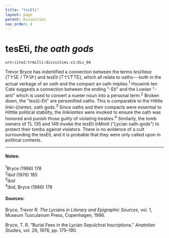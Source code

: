 ```yaml
---
title: "tesEti"
layout: page
parent: Divinities
nav_order: 4
---
```


# tesEti, *the oath gods*

`urn:cite2:trmilli:divinities.v1:div_04`

Trevor Bryce has indentified a connection between the terms *tesi/tasa* (𐊗𐊁𐊖𐊆 / 𐊗𐊀𐊖𐊀) and *tesEti* (𐊗𐊁𐊖𐊚𐊗𐊆), which all relate to oaths---both in the actual verbage of an oath and the compact an oath implies.<sup>1</sup> Houwink ten Cate suggests a connection between the ending "-Eti" and the Luwian "-anti" which is used to convert a nueter noun into a personal term.<sup>2</sup> Broken down, the "tes(i)-Eti" are personified oaths. This is comparable to the Hittite *linki-(i)antes*, oath gods.<sup>3</sup> Since oaths and their compacts were essential to Hittite political stability, the *linkiiantes* were invoked to ensure the oath was honored and punish those guilty of violating treaties.<sup>4</sup> Similarly, the tomb owners of TL 135 and 149 invoke the *tesEti trMmili* ("Lycian oath-gods") to protect their tombs against violators. There is no evidence of a cult surrounding the tesEti, and it is probable that they were only called upon in political contexts. 

--------------------

#### Notes:

<sup>1</sup>Bryce (1986) 178<br/>
<sup>2</sup>*ibid* (1976) 185<br/>
<sup>3</sup>*ibid*<br/>
<sup>4</sup>*ibid*, Bryce (1986) 178<br/>


#### Sources: 
Bryce, Trevor R. *The Lycians in Literary and Epigraphic Sources*, vol. 1, Museum Tusculanum Press, Copenhagen, 1986.

Bryce, T. R. “Burial Fees in the Lycian Sepulchral Inscriptions.” *Anatolian Studies*, vol. 26, 1976, pp. 175–190.
